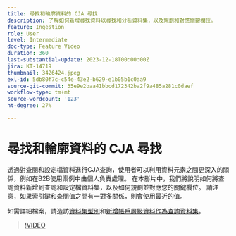 ```yaml
---
title: 尋找和輪廓資料的 CJA 尋找
description: 了解如何新增尋找資料以尋找和分析資料集，以及規劃和對應關鍵欄位。
feature: Ingestion
role: User
level: Intermediate
doc-type: Feature Video
duration: 360
last-substantial-update: 2023-12-18T00:00:00Z
jira: KT-14719
thumbnail: 3426424.jpeg
exl-id: 5db80f7c-c54e-43e2-b629-e1b05b1c0aa9
source-git-commit: 35e9e2baa41bbcd172342ba2f9a485a281c0daef
workflow-type: tm+mt
source-wordcount: '123'
ht-degree: 27%

---
```


# 尋找和輪廓資料的 CJA 尋找

透過對查閱和設定檔資料進行CJA查詢，使用者可以利用資料元素之間更深入的關係，例如在B2B使用案例中由個人負責處理。  在本影片中，我們將說明如何將查詢資料新增到查詢和設定檔資料集，以及如何規劃並對應您的關鍵欄位。  請注意，如果索引鍵和查閱值之間有一對多關係，則會使用最近的值。

如需詳細檔案，請造訪[資料集型別](https://experienceleague.adobe.com/docs/analytics-platform/using/cja-connections/create-connection.html?lang=en#dataset-types)和[新增帳戶層級資料作為查詢資料集](https://experienceleague.adobe.com/docs/analytics-platform/using/cja-usecases/b2b/b2b.html?lang=en)。

>[!VIDEO](https://video.tv.adobe.com/v/3426424/?learn=on)
